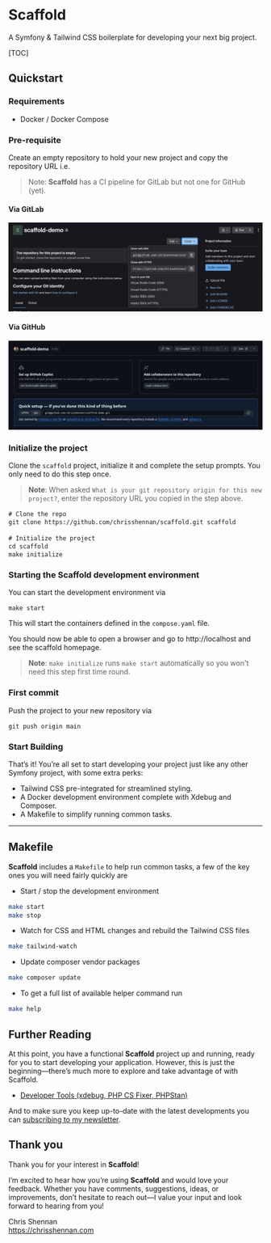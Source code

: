 # Scaffold

A Symfony & Tailwind CSS boilerplate for developing your next big project.

[TOC]

## Quickstart

### Requirements

- Docker / Docker Compose

### Pre-requisite

Create an empty repository to hold your new project and copy the repository URL i.e.

>Note: **Scaffold** has a CI pipeline for GitLab but not one for GitHub (yet).

#### Via GitLab

![GitLab Repository URL](./docs/assets/index/repository-remote-url-gitlab.png)

#### Via GitHub

![GitHub Repository URL](./docs/assets/index/repository-remote-url-github.png)

### Initialize the project

Clone the `scaffold` project, initialize it and complete the setup prompts.  You only need to do this step once.

> **Note**: When asked `What is your git repository origin for this new project?`, enter the repository URL you copied in the step above.

```
# Clone the repo
git clone https://github.com/chrisshennan/scaffold.git scaffold

# Initialize the project
cd scaffold
make initialize
```

### Starting the Scaffold development environment
You can start the development environment via
```
make start
```

This will start the containers defined in the `compose.yaml` file.

You should now be able to open a browser and go to http://localhost and see the scaffold homepage.

> **Note**: `make initialize` runs `make start` automatically so you won't need this step first time round.

### First commit
Push the project to your new repository via

```
git push origin main
```

### Start Building

That’s it! You’re all set to start developing your project just like any other Symfony project, with some extra perks:

- Tailwind CSS pre-integrated for streamlined styling.
- A Docker development environment complete with Xdebug and Composer.
- A Makefile to simplify running common tasks.

----

## Makefile

**Scaffold** includes a `Makefile` to help run common tasks, a few of the key ones you will need fairly quickly are 

- Start / stop the development environment
```bash
make start
make stop
```

- Watch for CSS and HTML changes and rebuild the Tailwind CSS files
```bash
make tailwind-watch
```

- Update composer vendor packages
```bash
make composer update
```


- To get a full list of available helper command run

```bash
make help
```

## Further Reading
At this point, you have a functional **Scaffold** project up and running, ready for you to start developing your application. However, this is just the beginning—there’s much more to explore and take advantage of with Scaffold.

- [Developer Tools (xdebug, PHP CS Fixer, PHPStan)](./docs/configuration/developer-tools.md)

And to make sure you keep up-to-date with the latest developments you can [subscribing to my newsletter](https://newsletter.chrisshennan.com/subscribe).

## Thank you

Thank you for your interest in **Scaffold**!

I’m excited to hear how you’re using **Scaffold** and would love your feedback. Whether you have comments, suggestions, ideas, or improvements, don’t hesitate to reach out—I value your input and look forward to hearing from you!

Chris Shennan<br/>https://chrisshennan.com